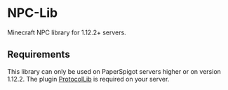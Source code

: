 # NPC-Lib
Minecraft NPC library for 1.12.2+ servers.

## Requirements
This library can only be used on PaperSpigot servers higher or on version 1.12.2. 
The plugin [ProtocolLib](https://www.spigotmc.org/resources/protocollib.1997/) is required on your server.